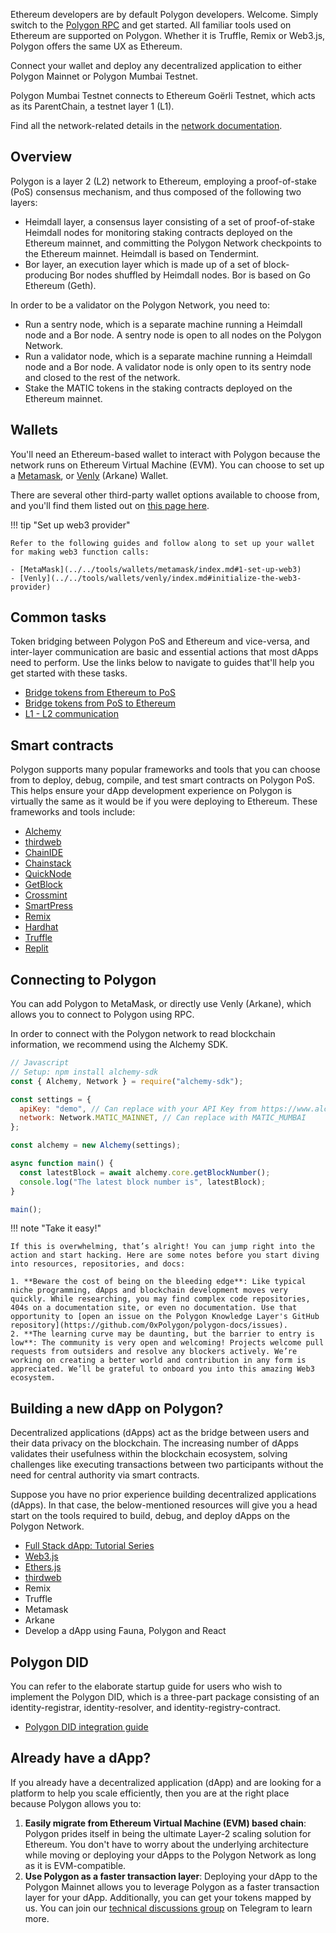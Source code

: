 Ethereum developers are by default Polygon developers. Welcome. Simply switch to the [Polygon RPC](https://polygon-rpc.com/) and get started. All familiar tools used on Ethereum are supported on Polygon. Whether it is Truffle, Remix or Web3.js, Polygon offers the same UX as Ethereum.

Connect your wallet and deploy any decentralized application to either Polygon Mainnet or Polygon Mumbai Testnet.

Polygon Mumbai Testnet connects to Ethereum Goërli Testnet, which acts as its ParentChain, a testnet layer 1 (L1).

Find all the network-related details in the [network documentation](../reference/rpc-endpoints.md).

## Overview

Polygon is a layer 2 (L2) network to Ethereum, employing a proof-of-stake (PoS) consensus mechanism, and thus composed of the following two layers:

  - Heimdall layer, a consensus layer consisting of a set of proof-of-stake Heimdall nodes for monitoring staking contracts deployed on the Ethereum mainnet, and committing the Polygon Network checkpoints to the Ethereum mainnet. Heimdall is based on Tendermint.
  - Bor layer, an execution layer which is made up of a set of block-producing Bor nodes shuffled by Heimdall nodes. Bor is based on Go Ethereum (Geth).

In order to be a validator on the Polygon Network, you need to:

- Run a sentry node, which is a separate machine running a Heimdall node and a Bor node. A sentry node is open to all nodes on the Polygon Network.
- Run a validator node, which is a separate machine running a Heimdall node and a Bor node. A validator node is only open to its sentry node and closed to the rest of the network.
- Stake the MATIC tokens in the staking contracts deployed on the Ethereum mainnet.

## Wallets

You'll need an Ethereum-based wallet to interact with Polygon because the network runs on Ethereum Virtual Machine (EVM). You can choose to set up a [Metamask](../../tools/wallets/metamask/create-metamask-wallet.md), or [Venly](../../tools/wallets/venly/create-wallet.md) (Arkane) Wallet. 

There are several other third-party wallet options available to choose from, and you'll find them listed out on [this page here](../../tools/wallets/getting-started.md).

!!! tip "Set up web3 provider"

    Refer to the following guides and follow along to set up your wallet for making web3 function calls:
    
    - [MetaMask](../../tools/wallets/metamask/index.md#1-set-up-web3)
    - [Venly](../../tools/wallets/venly/index.md#initialize-the-web3-provider)

## Common tasks

Token bridging between Polygon PoS and Ethereum and vice-versa, and inter-layer communication are basic and essential actions that most dApps need to perform. Use the links below to navigate to guides that'll help you get started with these tasks.

* [Bridge tokens from Ethereum to PoS](../how-to/bridging/ethereum-polygon/ethereum-to-matic.md)
* [Bridge tokens from PoS to Ethereum](../how-to/bridging/ethereum-polygon/matic-to-ethereum.md)
* [L1 - L2 communication](../how-to/bridging/l1-l2-communication/state-transfer.md)

## Smart contracts

Polygon supports many popular frameworks and tools that you can choose from to deploy, debug, compile, and test smart contracts on Polygon PoS. This helps ensure your dApp development experience on Polygon is virtually the same as it would be if you were deploying to Ethereum. These frameworks and tools include:

- [Alchemy](../../tools/dApp-development/pos/alchemy.md)
- [thirdweb](../../tools/dApp-development/pos/thirdweb.md)
- [ChainIDE](../../tools/dApp-development/pos/chainide.md)
- [Chainstack](../../tools/dApp-development/pos/chainstack.md)
- [QuickNode](../../tools/dApp-development/pos/quicknode.md)
- [GetBlock](../../tools/dApp-development/pos/quicknode.md)
- [Crossmint](../../tools/dApp-development/pos/crossmint.md)
- [SmartPress](../../tools/dApp-development/pos/crossmint.md)
- [Remix](../../tools/dApp-development/common-tools/remix.md)
- [Hardhat](../../tools/dApp-development/common-tools/hardhat.md)
- [Truffle](../../tools/dApp-development/common-tools/hardhat.md)
- [Replit](../../tools/dApp-development/common-tools/replit.md)

## Connecting to Polygon

You can add Polygon to MetaMask, or directly use Venly (Arkane), which allows you to connect to Polygon using RPC.

In order to connect with the Polygon network to read blockchain information, we recommend using the Alchemy SDK.

```js
// Javascript
// Setup: npm install alchemy-sdk
const { Alchemy, Network } = require("alchemy-sdk");

const settings = {
  apiKey: "demo", // Can replace with your API Key from https://www.alchemy.com
  network: Network.MATIC_MAINNET, // Can replace with MATIC_MUMBAI
};

const alchemy = new Alchemy(settings);

async function main() {
  const latestBlock = await alchemy.core.getBlockNumber();
  console.log("The latest block number is", latestBlock);
}

main();
```

!!! note "Take it easy!"

    If this is overwhelming, that’s alright! You can jump right into the action and start hacking. Here are some notes before you start diving into resources, repositories, and docs:

    1. **Beware the cost of being on the bleeding edge**: Like typical niche programming, dApps and blockchain development moves very quickly. While researching, you may find complex code repositories, 404s on a documentation site, or even no documentation. Use that opportunity to [open an issue on the Polygon Knowledge Layer's GitHub repository](https://github.com/0xPolygon/polygon-docs/issues).
    2. **The learning curve may be daunting, but the barrier to entry is low**: The community is very open and welcoming! Projects welcome pull requests from outsiders and resolve any blockers actively. We’re working on creating a better world and contribution in any form is appreciated. We’ll be grateful to onboard you into this amazing Web3 ecosystem.

## Building a new dApp on Polygon?

Decentralized applications (dApps) act as the bridge between users and their data privacy on the blockchain. The increasing number of dApps validates their usefulness within the blockchain ecosystem, solving challenges like executing transactions between two participants without the need for central authority via smart contracts.

Suppose you have no prior experience building decentralized applications (dApps). In that case, the below-mentioned resources will give you a head start on the tools required to build, debug, and deploy dApps on the Polygon Network.

- [Full Stack dApp: Tutorial Series](https://kauri.io/full-stack-dapp-tutorial-series/5b8e401ee727370001c942e3/c)
- [Web3.js](https://www.dappuniversity.com/articles/web3-js-intro)
- [Ethers.js](https://docs.ethers.io/v5/)
- [thirdweb](https://portal.thirdweb.com)
- Remix
- Truffle
- Metamask
- Arkane
- Develop a dApp using Fauna, Polygon and React

## Polygon DID

You can refer to the elaborate startup guide for users who wish to implement the Polygon DID, which is a three-part package consisting of an identity-registrar, identity-resolver, and identity-registry-contract.

* [Polygon DID integration guide](../how-to/polygon-did.md)

## Already have a dApp?

If you already have a decentralized application (dApp) and are looking for a platform to help you scale efficiently, then you are at the right place because Polygon allows you to:

1. **Easily migrate from Ethereum Virtual Machine (EVM) based chain**: Polygon prides itself in being the ultimate Layer-2 scaling solution for Ethereum. You don't have to worry about the underlying architecture while moving or deploying your dApps to the Polygon Network as long as it is EVM-compatible.
2. **Use Polygon as a faster transaction layer**: Deploying your dApp to the Polygon Mainnet allows you to leverage Polygon as a faster transaction layer for your dApp. Additionally, you can get your tokens mapped by us. You can join our [technical discussions group](http://bit.ly/matic-technical-group) on Telegram to learn more.